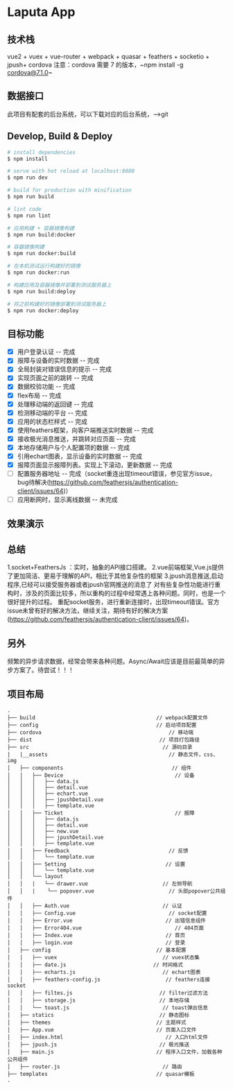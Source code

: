 # Laputa App
## 技术栈
vue2 + vuex + vue-router + webpack  + quasar + feathers + socketio  + jpush+ cordova
注意：cordova 需要 7 的版本，~npm install -g cordova@7.1.0~
## 数据接口
此项目有配套的后台系统，可以下载对应的后台系统，-->git
## Develop, Build & Deploy
``` bash
# install dependencies
$ npm install

# serve with hot reload at localhost:8080
$ npm run dev

# build for production with minification
$ npm run build

# lint code
$ npm run lint

# 应用构建 + 容器镜像构建
$ npm run build:docker

# 容器镜像构建
$ npm run docker:build

# 在本机测试运行构建好的镜像
$ npm run docker:run

# 构建应用及容器镜像并部署到测试服务器上
$ npm run build:deploy

# 将之前构建好的镜像部署到测试服务器上
$ npm run docker:deploy
```

## 目标功能
- [x] 用户登录认证 -- 完成
- [x] 报障与设备的实时数据 -- 完成
- [x] 全局封装对错误信息的提示 -- 完成
- [x] 实现页面之前的跳转 -- 完成
- [x] 数据校验功能 -- 完成
- [x] flex布局 -- 完成
- [x] 处理移动端的返回键 -- 完成
- [x] 检测移动端的平台 -- 完成
- [x] 应用的状态栏样式 -- 完成
- [x] 使用feathers框架，向客户端推送实时数据 -- 完成
- [x] 接收极光消息推送，并跳转对应页面 -- 完成
- [x] 本地存储用户与个人配置项的数据 -- 完成
- [x] 引用echart图表，显示设备的实时数据 -- 完成
- [x] 报障页面显示报障列表。实现上下滚动，更新数据 -- 完成
- [ ] 配置服务器地址 -- 完成（socket重连出现timeout错误，参见官方issue，bug待解决(https://github.com/feathersjs/authentication-client/issues/64)）
- [ ] 应用断网时，显示离线数据 -- 未完成 
## 效果演示

## 总结
1.socket+FeathersJs ：实时，抽象的API接口搭建。
2.vue前端框架,Vue.js提供了更加简洁、更易于理解的API，相比于其他复杂性的框架
3.jpush消息推送,启动程序,已经可以接受服务器或者jpush官网推送的消息了
对有些复杂性功能进行重构时，涉及的页面比较多，所以重构的过程中经常遇上各种问题。同时，也是一个很好提升的过程。
重配socket服务，进行重新连接时，出现timeout错误。官方issue未曾有好的解决方法，继续关注，期待有好的解决方案(https://github.com/feathersjs/authentication-client/issues/64)。
## 另外
频繁的异步请求数据，经常会带来各种问题。Async/Await应该是目前最简单的异步方案了。待尝试！！！
## 项目布局

```
.
├── build                                       // webpack配置文件
├── config                                      // 启动项目配置 
├── cordova                                         // 移动端
├── dist                                         // 项目打包路径
├── src                                           // 源码目录
|   |__assets                                       // 静态文件，css、img
│   ├── components                                   // 组件
│   │   ├── Device                                    // 设备
│   │   │   ├── data.js                    
│   │   │   ├── detail.vue                   
│   │   │   ├── echart.vue                    
│   │   │   ├── jpushDetail.vue                 
│   │   │   ├── template.vue                     
│   │   ├── Ticket                                    // 报障
│   │   │   ├── data.js                    
│   │   │   ├── detail.vue                   
│   │   │   ├── new.vue                    
│   │   │   ├── jpushDetail.vue                 
│   │   │   ├── template.vue                     
│   │   ├── Feedback                                // 反馈
│   │   │   └── template.vue                  
│   │   ├── Setting                                // 设置
│   │   │   └── template.vue                  
│   │   └── layout
│   │   |   └── drawer.vue                        // 左侧导航
│   │   |    └── popover.vue                        // 头部popover公共组件
│   │   ├── Auth.vue                              // 认证
│   │   ├── Config.vue                              // socket配置
│   │   ├── Error.vue                              // 出错信息组件
│   │   ├── Error404.vue                              // 404页面
│   │   ├── Index.vue                              // 首页
│   │   ├── login.vue                              // 登录
│   ├── config                                  // 基本配置
│   │   ├── vuex                                  // vuex状态集
│   │   ├── date.js                            // 时间格式
│   │   ├── echarts.js                            // echart图表
│   │   ├── feathers-config.js                     // feathers连接socket
│   │   ├── filtes.js                            // filter过滤方法
│   │   ├── storage.js                           // 本地存储
│   │   └── toast.js                              // toast弹出信息
│   ├── statics                                  // 静态图标
│   ├── themes                                  // 主题样式
│   ├── App.vue                                 // 页面入口文件
│   ├── index.html                                 // 入口html文件
│   ├── jpush.js                                 // 极光推送
│   ├── main.js                                 // 程序入口文件，加载各种公共组件
│   ├── router.js                                 // 路由
├── templates                                   // quasar模板
.

```
